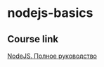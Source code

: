 # nodejs-basics

## Course link
[NodeJS. Полное руководство](https://coursehunter.net/course/nodejs-polnoe-rukovodstvo)
